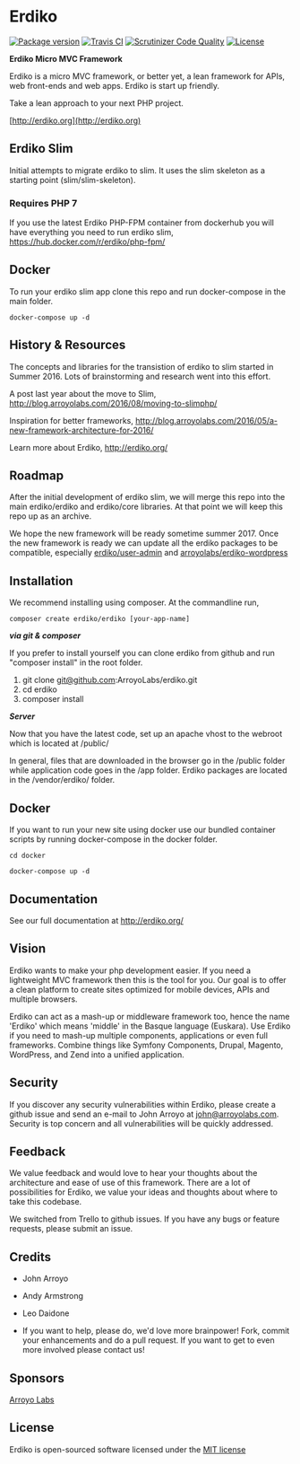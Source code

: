 Erdiko
=======

[![Package version](https://img.shields.io/packagist/v/erdiko/erdiko.svg?style=flat-square)](https://packagist.org/packages/erdiko/erdiko) [![Travis CI](https://travis-ci.org/ArroyoLabs/erdiko.svg?branch=master)](https://travis-ci.org/ArroyoLabs/erdiko) [![Scrutinizer Code Quality](https://scrutinizer-ci.com/g/ArroyoLabs/erdiko/badges/quality-score.png?b=master)](https://scrutinizer-ci.com/g/ArroyoLabs/erdiko/?branch=master) [![License](https://poser.pugx.org/erdiko/erdiko/license)](https://packagist.org/packages/erdiko/erdiko)

**Erdiko Micro MVC Framework**

Erdiko is a micro MVC framework, or better yet, a lean framework for APIs, web front-ends and web apps.  Erdiko is start up friendly.

Take a lean approach to your next PHP project.

[http://erdiko.org](http://erdiko.org)


Erdiko Slim
-----------

Initial attempts to migrate erdiko to slim.  It uses the slim skeleton as a starting point (slim/slim-skeleton).  

### Requires PHP 7

If you use the latest Erdiko PHP-FPM container from dockerhub you will have everything you need to run erdiko slim, https://hub.docker.com/r/erdiko/php-fpm/

## Docker 

To run your erdiko slim app clone this repo and run docker-compose in the main folder.

    docker-compose up -d


History & Resources
-------------------

The concepts and libraries for the transistion of erdiko to slim started in Summer 2016.  Lots of brainstorming and research went into this effort.  

A post last year about the move to Slim, http://blog.arroyolabs.com/2016/08/moving-to-slimphp/

Inspiration for better frameworks, http://blog.arroyolabs.com/2016/05/a-new-framework-architecture-for-2016/

Learn more about Erdiko, http://erdiko.org/

Roadmap
-------

After the initial development of erdiko slim, we will merge this repo into the main erdiko/erdiko and erdiko/core libraries.  At that point we will keep this repo up as an archive.

We hope the new framework will be ready sometime summer 2017.  Once the new framework is ready we can update all the erdiko packages to be compatible, especially [erdiko/user-admin](https://github.com/Erdiko/user-admin) and [arroyolabs/erdiko-wordpress](https://github.com/ArroyoLabs/erdiko-wordpress)


Installation
------------

We recommend installing using composer.  At the commandline run,

	composer create erdiko/erdiko [your-app-name]

***via git & composer***

If you prefer to install yourself you can clone erdiko from github and run "composer install" in the root folder.

1. git clone git@github.com:ArroyoLabs/erdiko.git
2. cd erdiko
3. composer install

***Server***

Now that you have the latest code, set up an apache vhost to the webroot which is located at /public/

In general, files that are downloaded in the browser go in the /public folder while application code goes in the /app folder.  Erdiko packages are located in the /vendor/erdiko/ folder.


Docker
------

If you want to run your new site using docker use our bundled container scripts by running docker-compose in the docker folder.

	cd docker

	docker-compose up -d


Documentation
-------------

See our full documentation at http://erdiko.org/


Vision
------

Erdiko wants to make your php development easier. If you need a lightweight MVC framework then this is the tool for you. Our goal is to offer a clean platform to create sites optimized for mobile devices, APIs and multiple browsers.

Erdiko can act as a mash-up or middleware framework too, hence the name 'Erdiko' which means 'middle' in the Basque language (Euskara). Use Erdiko if you need to mash-up multiple components, applications or even full frameworks. Combine things like Symfony Components, Drupal, Magento, WordPress, and Zend into a unified application.


Security 
--------

If you discover any security vulnerabilities within Erdiko, please create a github issue and send an e-mail to John Arroyo at john@arroyolabs.com. Security is top concern and all vulnerabilities will be quickly addressed.


Feedback
--------

We value feedback and would love to hear your thoughts about the architecture and ease of use of this framework.  There are a lot of possibilities for Erdiko, we value your ideas and thoughts about where to take this codebase.

We switched from Trello to github issues. If you have any bugs or feature requests, please submit an issue.


Credits
-------

* John Arroyo
* Andy Armstrong
* Leo Daidone

* If you want to help, please do, we'd love more brainpower!  Fork, commit your enhancements and do a pull request.  If you want to get to even more involved please contact us!


Sponsors
--------

[Arroyo Labs](http://www.arroyolabs.com/)


License
-------

Erdiko is open-sourced software licensed under the [MIT license](http://opensource.org/licenses/MIT)

